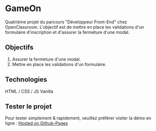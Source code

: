 # GameOn

Quatrième projet du parcours "Développeur Front-End" chez OpenClassroom. L'objectif est de mettre en place les validations d'un formulaire d'inscription et d'assurer la fermeture d'une modal.

## Objectifs

1. Assurer la fermeture d'une modal.
2. Mettre en place les validations d'un formulaire.

## Technologies

HTML / CSS / JS Vanilla

## Tester le projet

Pour tester simplement & rapidement, veuillez préférer visiter la démo en ligne : [Hosted on Github-Pages](https://xavhernandez.github.io/GameOn-website-FR/)
